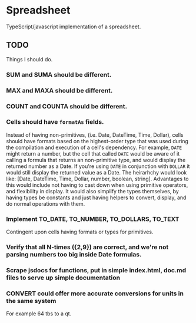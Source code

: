 # Spreadsheet
TypeScript/javascript implementation of a spreadsheet.

## TODO
Things I should do.


### SUM and SUMA should be different.


### MAX and MAXA should be different.


### COUNT and COUNTA should be different.


### Cells should have `formatAs` fields.
Instead of having non-primitives, (i.e. Date, DateTime, Time, Dollar), cells should have formats based on the
highest-order type that was used during the compilation and execution of a cell's dependency. For example, `DATE` might
return a number, but the cell that called `DATE` would be aware of it calling a formula that returns an non-primitive
type, and would display the returned number as a Date. If you're using `DATE` in conjunction with `DOLLAR` it would
still display the returned value as a Date. The heirarhchy would look like: [Date, DateTime, Time, Dollar, number,
boolean, string]. Advantages to this would include not having to cast down when using primitive operators,
and flexibility in display. It would also simplify the types themselves, by having types be constants and just having
helpers to convert, display, and do normal operations with them.


### Implement TO_DATE, TO_NUMBER, TO_DOLLARS, TO_TEXT
Contingent upon cells having formats or types for primitives.


### Verify that all N-times ({2,9}) are correct, and we're not parsing numbers too big inside Date formulas.


### Scrape jsdocs for functions, put in simple index.html, doc.md files to serve up simple documentation


### CONVERT could offer more accurate conversions for units in the same system
For example 64 tbs to a qt.
